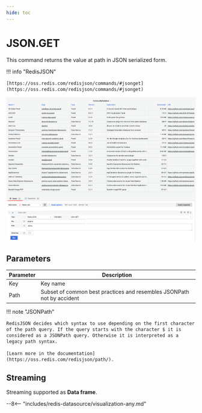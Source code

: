 ```yaml
---
hide: toc
---
```


# JSON.GET

This command returns the value at path in JSON serialized form.

!!! info "RedisJSON"

    [https://oss.redis.com/redisjson/commands/#jsonget](https://oss.redis.com/redisjson/commands/#jsonget)

![TS.GET](../../images/redis-datasource/commands/json-get.png)

## Parameters

| Parameter | Description                                                            |
| --------- | ---------------------------------------------------------------------- |
| Key       | Key name                                                               |
| Path      | Subset of common best practices and resembles JSONPath not by accident |

!!! note "JSONPath"

    RedisJSON decides which syntax to use depending on the first character of the path query. If the query starts with the character $ it is considered as a JSONPath query. Otherwise it is interpreted as a legacy path syntax.

    [Learn more in the documentation](https://oss.redis.com/redisjson/path/).

## Streaming

Streaming supported as **Data frame**.

--8<-- "includes/redis-datasource/visualization-any.md"
